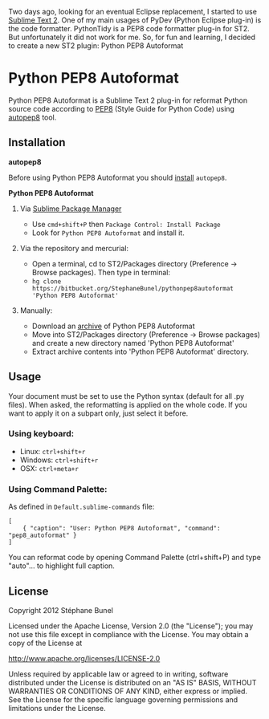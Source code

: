 Two days ago, looking for an eventual Eclipse replacement, I started to use [Sublime Text 2](http://www.sublimetext.com/).
One of my main usages of PyDev (Python Eclipse plug-in) is the code formatter.
PythonTidy is a PEP8 code formatter plug-in for ST2. But unfortunately it did not work for me.
So, for fun and learning, I decided to create a new ST2 plugin: Python PEP8 Autoformat

# Python PEP8 Autoformat

Python PEP8 Autoformat is a Sublime Text 2 plug-in for reformat Python source code according to [PEP8](http://www.python.org/dev/peps/pep-0008/) (Style Guide for Python Code) using [autopep8](https://github.com/hhatto/autopep8) tool.

## Installation

**autopep8**

Before using Python PEP8 Autoformat you should [install](https://github.com/hhatto/autopep8#installation) `autopep8`.

**Python PEP8 Autoformat**

1. Via [Sublime Package Manager](http://wbond.net/sublime_packages/package_control)
    + Use `cmd+shift+P` then `Package Control: Install Package`
    + Look for `Python PEP8 Autoformat` and install it.

1. Via the repository and mercurial:
    + Open a terminal, cd to ST2/Packages directory (Preference -> Browse packages). Then type in terminal:
    + `hg clone https://bitbucket.org/StephaneBunel/pythonpep8autoformat 'Python PEP8 Autoformat'`

1. Manually:
    + Download an [archive](https://bitbucket.org/StephaneBunel/pythonpep8autoformat/downloads) of Python PEP8 Autoformat
    + Move into ST2/Packages directory (Preference -> Browse packages) and create a new directory named 'Python PEP8 Autoformat'
    + Extract archive contents into 'Python PEP8 Autoformat' directory.

## Usage

Your document must be set to use the Python syntax (default for all .py files).
When asked, the reformatting is applied on the whole code.
If you want to apply it on a subpart only, just select it before.

### Using keyboard:

- Linux:   `ctrl+shift+r`
- Windows: `ctrl+shift+r`
- OSX:     `ctrl+meta+r`

### Using Command Palette:

As defined in `Default.sublime-commands` file:

	[
	    { "caption": "User: Python PEP8 Autoformat", "command": "pep8_autoformat" }
	]

You can reformat code by opening Command Palette (ctrl+shift+P) and type "auto"...
to highlight full caption.

## License

Copyright 2012 Stéphane Bunel

Licensed under the Apache License, Version 2.0 (the "License");
you may not use this file except in compliance with the License.
You may obtain a copy of the License at

http://www.apache.org/licenses/LICENSE-2.0

Unless required by applicable law or agreed to in writing, software
distributed under the License is distributed on an "AS IS" BASIS,
WITHOUT WARRANTIES OR CONDITIONS OF ANY KIND, either express or implied.
See the License for the specific language governing permissions and
limitations under the License.
